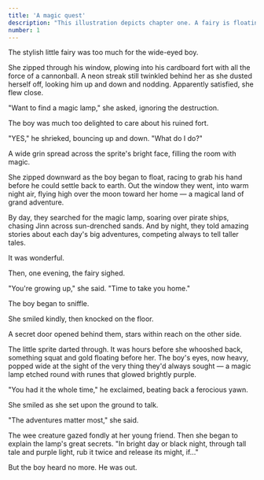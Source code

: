 ```yaml
---
title: 'A magic quest'
description: "This illustration depicts chapter one. A fairy is floating just off center, hands outstretched, fingers pointing downward. A golden lamp, etched with runes, floats before her. It's glowing, and hovers just beyond a young boy's fingertips. He looks upon it, jaw agape, in wonder. The fairy has dark black hair, with a single streak of white, and eyes that glow a light metallic blue. She's beaming and is dressed in a simple white top and purple leggings. The calves and feet are seem to glow with white strips of electricity. Her four wings — two long, two short — feature long, sharp, glowing blue veins. They follow the wing's angular contours with sharp turns and end in small open circles. Glowing white-yellow fairy dust twinkles all around her. The boy, who's mouth hangs open, is wearing a mint green hooded sweatshirt. It has yellow and white stripes on it. The two are inside a cozy wooden treehouse. A sky full of stars is spied through a magical door that's opened just behind the pair. The room is warm and friendly and full of mystery. To their left hangs a yellow and purple paper lantern. A squat, two-shelf bookcase stands beneath it and a big, upholstered brown chair stands in front of it. It's draped by a blue blanket. A blue rug stretches under the chair, an open book upon it. To the pair's right hang two bookshelves. They're full of books, a wild green plant, bottles, and a thick well-worn white candle that's dripping with wax. A boat's steering wheel is leaning against the wall beneath them."
number: 1
---
```


The stylish little fairy was too much for the wide-eyed boy. 

She zipped through his window, plowing into his cardboard fort with all the force of a cannonball. A neon streak still twinkled behind her as she dusted herself off, looking him up and down and nodding. Apparently satisfied, she flew close.

"Want to find a magic lamp," she asked, ignoring the destruction.

The boy was much too delighted to care about his ruined fort.

"YES," he shrieked, bouncing up and down. "What do I do?"

A wide grin spread across the sprite's bright face, filling the room with magic. 

She zipped downward as the boy began to float, racing to grab his hand before he could settle back to earth. Out the window they went, into warm night air, flying high over the moon toward her home — a magical land of grand adventure. 

By day, they searched for the magic lamp, soaring over pirate ships, chasing Jinn across sun-drenched sands. And by night, they told amazing stories about each day's big adventures, competing always to tell taller tales. 

It was wonderful.

Then, one evening, the fairy sighed. 

"You're growing up," she said. "Time to take you home." 

The boy began to sniffle.

She smiled kindly, then knocked on the floor. 

A secret door opened behind them, stars within reach on the other side.

The little sprite darted through. It was hours before she whooshed back, something squat and gold floating before her. The boy's eyes, now heavy, popped wide at the sight of the very thing they'd always sought — a magic lamp etched round with runes that glowed brightly purple. 

"You had it the whole time," he exclaimed, beating back a ferocious yawn.

She smiled as she set upon the ground to talk.

"The adventures matter most," she said. 

The wee creature gazed fondly at her young friend. Then she began to explain the lamp's great secrets. "In bright day or black night, through tall tale and purple light, rub it twice and release its might, if..." 

But the boy heard no more. He was out.
